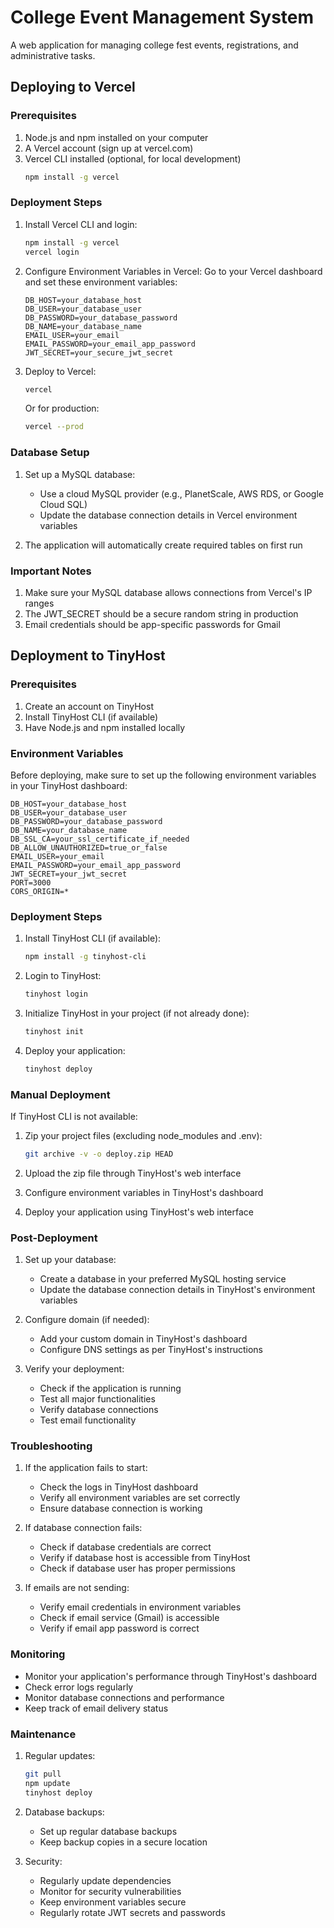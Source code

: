 # College Event Management System

A web application for managing college fest events, registrations, and administrative tasks.

## Deploying to Vercel

### Prerequisites
1. Node.js and npm installed on your computer
2. A Vercel account (sign up at vercel.com)
3. Vercel CLI installed (optional, for local development)
   ```bash
   npm install -g vercel
   ```

### Deployment Steps

1. Install Vercel CLI and login:
   ```bash
   npm install -g vercel
   vercel login
   ```

2. Configure Environment Variables in Vercel:
   Go to your Vercel dashboard and set these environment variables:
   ```
   DB_HOST=your_database_host
   DB_USER=your_database_user
   DB_PASSWORD=your_database_password
   DB_NAME=your_database_name
   EMAIL_USER=your_email
   EMAIL_PASSWORD=your_email_app_password
   JWT_SECRET=your_secure_jwt_secret
   ```

3. Deploy to Vercel:
   ```bash
   vercel
   ```

   Or for production:
   ```bash
   vercel --prod
   ```

### Database Setup

1. Set up a MySQL database:
   - Use a cloud MySQL provider (e.g., PlanetScale, AWS RDS, or Google Cloud SQL)
   - Update the database connection details in Vercel environment variables

2. The application will automatically create required tables on first run

### Important Notes

1. Make sure your MySQL database allows connections from Vercel's IP ranges
2. The JWT_SECRET should be a secure random string in production
3. Email credentials should be app-specific passwords for Gmail

## Deployment to TinyHost

### Prerequisites
1. Create an account on TinyHost
2. Install TinyHost CLI (if available)
3. Have Node.js and npm installed locally

### Environment Variables
Before deploying, make sure to set up the following environment variables in your TinyHost dashboard:

```
DB_HOST=your_database_host
DB_USER=your_database_user
DB_PASSWORD=your_database_password
DB_NAME=your_database_name
DB_SSL_CA=your_ssl_certificate_if_needed
DB_ALLOW_UNAUTHORIZED=true_or_false
EMAIL_USER=your_email
EMAIL_PASSWORD=your_email_app_password
JWT_SECRET=your_jwt_secret
PORT=3000
CORS_ORIGIN=*
```

### Deployment Steps

1. Install TinyHost CLI (if available):
   ```bash
   npm install -g tinyhost-cli
   ```

2. Login to TinyHost:
   ```bash
   tinyhost login
   ```

3. Initialize TinyHost in your project (if not already done):
   ```bash
   tinyhost init
   ```

4. Deploy your application:
   ```bash
   tinyhost deploy
   ```

### Manual Deployment

If TinyHost CLI is not available:

1. Zip your project files (excluding node_modules and .env):
   ```bash
   git archive -v -o deploy.zip HEAD
   ```

2. Upload the zip file through TinyHost's web interface

3. Configure environment variables in TinyHost's dashboard

4. Deploy your application using TinyHost's web interface

### Post-Deployment

1. Set up your database:
   - Create a database in your preferred MySQL hosting service
   - Update the database connection details in TinyHost's environment variables

2. Configure domain (if needed):
   - Add your custom domain in TinyHost's dashboard
   - Configure DNS settings as per TinyHost's instructions

3. Verify your deployment:
   - Check if the application is running
   - Test all major functionalities
   - Verify database connections
   - Test email functionality

### Troubleshooting

1. If the application fails to start:
   - Check the logs in TinyHost dashboard
   - Verify all environment variables are set correctly
   - Ensure database connection is working

2. If database connection fails:
   - Check if database credentials are correct
   - Verify if database host is accessible from TinyHost
   - Check if database user has proper permissions

3. If emails are not sending:
   - Verify email credentials in environment variables
   - Check if email service (Gmail) is accessible
   - Verify if email app password is correct

### Monitoring

- Monitor your application's performance through TinyHost's dashboard
- Check error logs regularly
- Monitor database connections and performance
- Keep track of email delivery status

### Maintenance

1. Regular updates:
   ```bash
   git pull
   npm update
   tinyhost deploy
   ```

2. Database backups:
   - Set up regular database backups
   - Keep backup copies in a secure location

3. Security:
   - Regularly update dependencies
   - Monitor for security vulnerabilities
   - Keep environment variables secure
   - Regularly rotate JWT secrets and passwords
